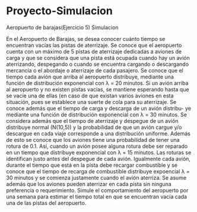 # Proyecto-Simulacion
Aeropuerto de barajas(Ejercicio 5) Simulacion

En el Aeropuerto de Barajas, se desea conocer cuánto tiempo se encuentran
vacı́as las pistas de aterrizaje. Se conoce que el aeropuerto cuenta con un máximo
de 5 pistas de aterrizaje dedicadas a aviones de carga y que se considera que
una pista está ocupada cuando hay un avión aterrizando, despegando o cuando
se encuentra cargando o descargando mercancı́a o el abordaje o aterrizaje de
cada pasajero.
Se conoce que el tiempo cada avión que arriba al aeropuerto distribuye,
mediante una función de distribución exponencial con λ = 20 minutos.
Si un avión arriba al aeropuerto y no existen pistas vacı́as, se mantiene
esperando hasta que se vacı́e una de ellas (en caso de que existan varios aviones
en esta situación, pues se establece una suerte de cola para su aterrizaje.
Se conoce además que el tiempo de carga y descarga de un avión distribu-
ye mediante una función de distribución exponencial con λ = 30 minutos. Se
considera además que el tiempo de aterrizaje y despegue de un avión distribuye
normal (N(10,5)) y la probabilidad de que un avión cargue y/o descargue en
cada viaje corresponde a una distribución uniforme.
Además de esto se conoce que los aviones tiene una probabilidad de tener
una rotura de 0.1. Ası́, cuando un avión posee alguna rotura debe ser reparado
en un tiempo que distribuye exponencial con λ = 15 minutos. Las roturas se
identifican justo antes del despegue de cada avión.
Igualmente cada avión, durante el tiempo que está en la pista debe recargar
combustible y se conoce que el tiempo de recarga de combustible distribuye
expoencial λ = 30 minutos y se comienza justamente cuando el avión aterriza.
Se asume además que los aviones pueden aterrizar en cada pista sin ninguna
preferencia o requerimiento.
Simule el comportamiento del aeropuerto por una semana para estimar el
tiempo total en que se encuentran vacı́a cada una de las pistas del aeropuerto.
